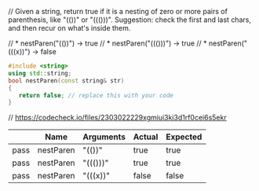 // Given a string, return true if it is a nesting of zero or more pairs of parenthesis, like "(())" or "((()))". Suggestion: check the first and last chars, and then recur on what's inside them.

// * nestParen("(())") → true
// * nestParen("((()))") → true
// * nestParen("(((x))") → false

```cpp
#include <string>
using std::string;
bool nestParen(const string& str)
{
   return false; // replace this with your code
}
```

// https://codecheck.io/files/2303022229xgmiui3ki3d1rf0cei6s5ekr

| |Name|Arguments|Actual|Expected|
|---|---|---|---|---|
|pass|nestParen|"(())"|true|true|
|pass|nestParen|"((()))"|true|true|
|pass|nestParen|"(((x))"|false|false|